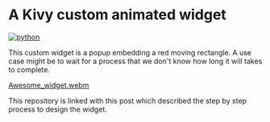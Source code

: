 # A Kivy custom animated widget #

[![python](https://img.shields.io/badge/Python-3.11-brightgreen)](https://github.com/gillesxr/change_exit_node)

This custom widget is a popup embedding a red moving rectangle. A use case might be to wait for a process that we don't know how long it will takes to complete.

[Awesome_widget.webm](https://github.com/user-attachments/assets/8008c068-1f05-4a36-868d-67f4ef592fa6)

This repository is linked with this post which described the step by step process to design the widget.

